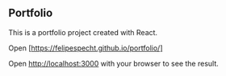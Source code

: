 ## Portfolio

This is a portfolio project created with React.

Open [https://felipespecht.github.io/portfolio/]

Open [http://localhost:3000](http://localhost:3000) with your browser to see the result.